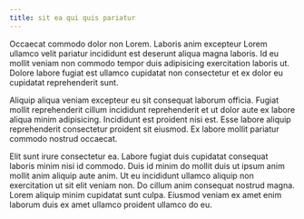 ```yaml
---
title: sit ea qui quis pariatur
---
```


Occaecat commodo dolor non Lorem. Laboris anim excepteur Lorem ullamco velit pariatur incididunt est deserunt aliqua magna laboris. Id eu mollit veniam non commodo tempor duis adipisicing exercitation laboris ut. Dolore labore fugiat est ullamco cupidatat non consectetur et ex dolor eu cupidatat reprehenderit sunt.

Aliquip aliqua veniam excepteur eu sit consequat laborum officia. Fugiat mollit reprehenderit cillum incididunt reprehenderit et ut dolor aute ex labore aliqua minim adipisicing. Incididunt est proident nisi est. Esse labore aliquip reprehenderit consectetur proident sit eiusmod. Ex labore mollit pariatur commodo nostrud occaecat.

Elit sunt irure consectetur ea. Labore fugiat duis cupidatat consequat laboris minim nisi id commodo. Duis id minim do mollit duis ut ipsum anim mollit anim aliquip aute anim. Ut eu incididunt ullamco aliquip non exercitation ut sit elit veniam non. Do cillum anim consequat nostrud magna. Lorem aliquip minim cupidatat sunt culpa. Eiusmod veniam ex amet enim laborum duis ex amet ullamco proident ullamco do eu.